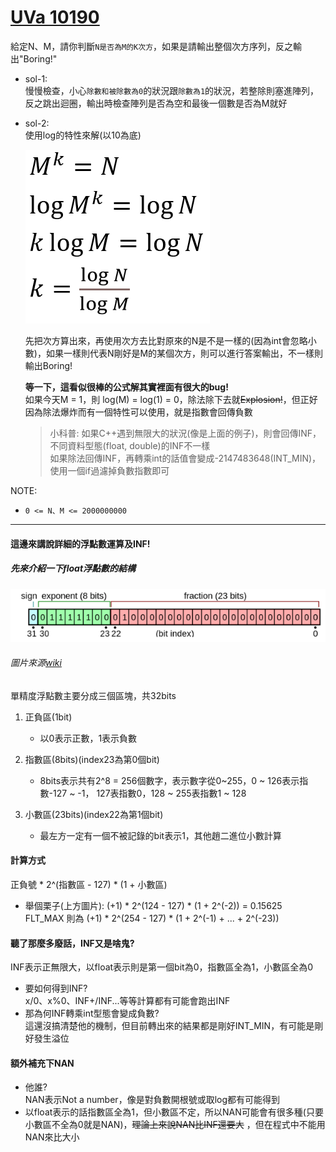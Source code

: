 # [UVa 10190](https://vjudge.net/problem/UVA-10190)  

給定N、M，請你判斷`N是否為M的K次方`，如果是請輸出整個次方序列，反之輸出"Boring!"  

* sol-1:  
  慢慢檢查，小心`除數和被除數為0`的狀況跟`除數為1`的狀況，若整除則塞進陣列，反之跳出迴圈，輸出時檢查陣列是否為空和最後一個數是否為M就好
  
* sol-2:  
  使用log的特性來解(以10為底)  
    
  ![image](https://github.com/c4t0212/competitiveProgramming/blob/main/UVa/10190/pic.png)  
    
  先把次方算出來，再使用次方去比對原來的N是不是一樣的(因為int會忽略小數)，如果一樣則代表N剛好是M的某個次方，則可以進行答案輸出，不一樣則輸出Boring!  
    
  **等一下，這看似很棒的公式解其實裡面有很大的bug!**  
  如果今天M = 1，則 log(M) = log(1) = 0，除法除下去就~~Explosion!~~，但正好因為除法爆炸而有一個特性可以使用，就是指數會回傳負數
  > 小科普: 如果C++遇到無限大的狀況(像是上面的例子)，則會回傳INF，不同資料型態(float, double)的INF不一樣  
  如果除法回傳INF，再轉乘int的話值會變成-2147483648(INT_MIN)，使用一個if過濾掉負數指數即可

NOTE:
  * `0 <= N、M <= 2000000000`  

---
#### 這邊來講說詳細的浮點數運算及INF!  

##### 先來介紹一下float浮點數的結構
  
  ![image](https://github.com/c4t0212/competitiveProgramming/blob/main/UVa/10190/image.png)
  ###### 圖片來源[wiki](https://zh.wikipedia.org/wiki/%E5%96%AE%E7%B2%BE%E5%BA%A6%E6%B5%AE%E9%BB%9E%E6%95%B8)  
    
  單精度浮點數主要分成三個區塊，共32bits  
  1. 正負區(1bit)  
      * 以0表示正數，1表示負數

  2. 指數區(8bits)(index23為第0個bit)  
      * 8bits表示共有2^8 = 256個數字，表示數字從0~255，0 ~ 126表示指數-127 ~ -1， 127表指數0，128 ~ 255表指數1 ~ 128

  3. 小數區(23bits)(index22為第1個bit)  
      * 最左方一定有一個不被記錄的bit表示1，其他趙二進位小數計算  

#### 計算方式  
正負號 * 2^(指數區 - 127) * (1 + 小數區)  
  
* 舉個栗子(上方圖片):
  (+1) * 2^(124 - 127) * (1 + 2^(-2)) = 0.15625  
  FLT_MAX 則為 (+1) * 2^(254 - 127) * (1 + 2^(-1) + ... + 2^(-23))

#### 聽了那麼多廢話，INF又是啥鬼?  
INF表示正無限大，以float表示則是第一個bit為0，指數區全為1，小數區全為0
* 要如何得到INF?  
  x/0、x%0、INF+/INF...等等計算都有可能會跑出INF
* 那為何INF轉乘int型態會變成負數?  
  這還沒搞清楚他的機制，但目前轉出來的結果都是剛好INT_MIN，有可能是剛好發生溢位
  
#### 額外補充下NAN
* 他誰?  
  NAN表示Not a number，像是對負數開根號或取log都有可能得到  
* 以float表示的話指數區全為1，但小數區不定，所以NAN可能會有很多種(只要小數區不全為0就是NAN)，~~理論上來說NAN比INF還要大~~ ，但在程式中不能用NAN來比大小
